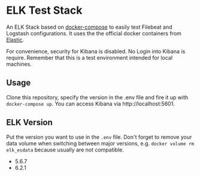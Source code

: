 # ELK Test Stack

An ELK Stack based on [docker-compose](https://docs.docker.com/compose/)
to easily test Filebeat and Logstash configurations.
It uses the the official docker containers from [Elastic](https://www.docker.elastic.co/).

For convenience, security for Kibana is disabled.
No Login into Kibana is require.
Remember that this is a test environment intended for local machines.

## Usage

Clone this repository, specify the version in the .env file and fire it up
with `docker-compose up`. You can access Kibana via http://localhost:5601.

## ELK Version
Put the version you want to use in the `.env` file. Don't forget to remove
your data volume when switching between major versions, e.g.
`docker volume rm elk_esdata` because usually are not compatible.

- 5.6.7
- 6.2.1
